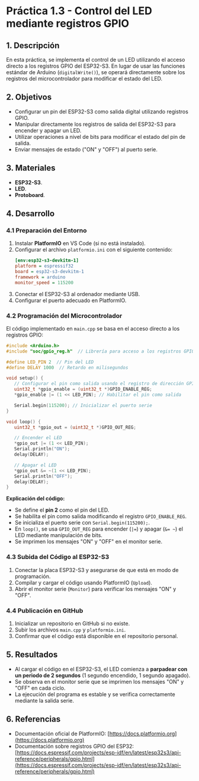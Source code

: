 # Práctica 1.3 - Control del LED mediante registros GPIO

## 1. Descripción
En esta práctica, se implementa el control de un LED utilizando el acceso directo a los registros GPIO del ESP32-S3. En lugar de usar las funciones estándar de Arduino (`digitalWrite()`), se operará directamente sobre los registros del microcontrolador para modificar el estado del LED.

## 2. Objetivos
- Configurar un pin del ESP32-S3 como salida digital utilizando registros GPIO.
- Manipular directamente los registros de salida del ESP32-S3 para encender y apagar un LED.
- Utilizar operaciones a nivel de bits para modificar el estado del pin de salida.
- Enviar mensajes de estado ("ON" y "OFF") al puerto serie.

## 3. Materiales
- **ESP32-S3**.
- **LED**.
- **Protoboard**.

## 4. Desarrollo

### 4.1 Preparación del Entorno
1. Instalar **PlatformIO** en VS Code (si no está instalado).
2. Configurar el archivo `platformio.ini` con el siguiente contenido:
   ```ini
   [env:esp32-s3-devkitm-1]
   platform = espressif32
   board = esp32-s3-devkitm-1
   framework = arduino
   monitor_speed = 115200
   ```
3. Conectar el ESP32-S3 al ordenador mediante USB.
4. Configurar el puerto adecuado en PlatformIO.

### 4.2 Programación del Microcontrolador
El código implementado en `main.cpp` se basa en el acceso directo a los registros GPIO:
```cpp
#include <Arduino.h>
#include "soc/gpio_reg.h"  // Librería para acceso a los registros GPIO

#define LED_PIN 2  // Pin del LED
#define DELAY 1000  // Retardo en milisegundos

void setup() {
   // Configurar el pin como salida usando el registro de dirección GPIO
   uint32_t *gpio_enable = (uint32_t *)GPIO_ENABLE_REG;
   *gpio_enable |= (1 << LED_PIN); // Habilitar el pin como salida

   Serial.begin(115200); // Inicializar el puerto serie
}

void loop() {
   uint32_t *gpio_out = (uint32_t *)GPIO_OUT_REG;

   // Encender el LED
   *gpio_out |= (1 << LED_PIN);
   Serial.println("ON");
   delay(DELAY);

   // Apagar el LED
   *gpio_out &= ~(1 << LED_PIN);
   Serial.println("OFF");
   delay(DELAY);
} 
```
**Explicación del código:**
- Se define el **pin 2** como el pin del LED.
- Se habilita el pin como salida modificando el registro `GPIO_ENABLE_REG`.
- Se inicializa el puerto serie con `Serial.begin(115200);`.
- En `loop()`, se usa `GPIO_OUT_REG` para encender (`|=`) y apagar (`&= ~`) el LED mediante manipulación de bits.
- Se imprimen los mensajes "ON" y "OFF" en el monitor serie.

### 4.3 Subida del Código al ESP32-S3
1. Conectar la placa ESP32-S3 y asegurarse de que está en modo de programación.
2. Compilar y cargar el código usando PlatformIO (`Upload`).
3. Abrir el monitor serie (`Monitor`) para verificar los mensajes "ON" y "OFF".

### 4.4 Publicación en GitHub
1. Inicializar un repositorio en GitHub si no existe.
2. Subir los archivos `main.cpp` y `platformio.ini`.
3. Confirmar que el código está disponible en el repositorio personal.

## 5. Resultados
- Al cargar el código en el ESP32-S3, el LED comienza a **parpadear con un periodo de 2 segundos** (1 segundo encendido, 1 segundo apagado).
- Se observa en el monitor serie que se imprimen los mensajes "ON" y "OFF" en cada ciclo.
- La ejecución del programa es estable y se verifica correctamente mediante la salida serie.

## 6. Referencias
- Documentación oficial de PlatformIO: [https://docs.platformio.org](https://docs.platformio.org)
- Documentación sobre registros GPIO del ESP32: [https://docs.espressif.com/projects/esp-idf/en/latest/esp32s3/api-reference/peripherals/gpio.html](https://docs.espressif.com/projects/esp-idf/en/latest/esp32s3/api-reference/peripherals/gpio.html)
